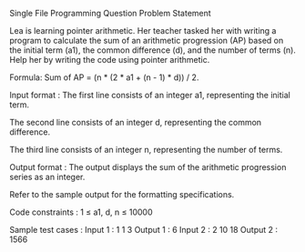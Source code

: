 Single File Programming Question
Problem Statement



Lea is learning pointer arithmetic. Her teacher tasked her with writing a program to calculate the sum of an arithmetic progression (AP) based on the initial term (a1), the common difference (d), and the number of terms (n). Help her by writing the code using pointer arithmetic.



Formula: Sum of AP = (n * (2 * a1 + (n - 1) * d)) / 2.

Input format :
The first line consists of an integer a1, representing the initial term.

The second line consists of an integer d, representing the common difference.

The third line consists of an integer n, representing the number of terms.

Output format :
The output displays the sum of the arithmetic progression series as an integer.



Refer to the sample output for the formatting specifications.

Code constraints :
1 ≤ a1, d, n ≤ 10000

Sample test cases :
Input 1 :
1
1
3
Output 1 :
6
Input 2 :
2
10
18
Output 2 :
1566